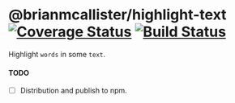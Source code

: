 # @brianmcallister/highlight-text [![Coverage Status](https://coveralls.io/repos/github/brianmcallister/highlight-text/badge.svg?branch=bm-add-c)](https://coveralls.io/github/brianmcallister/highlight-text?branch=bm-add-c) [![Build Status](https://travis-ci.org/brianmcallister/highlight-text.svg?branch=bm-add-c)](https://travis-ci.org/brianmcallister/highlight-text)

Highlight `words` in some `text`.

#### TODO

- [ ] Distribution and publish to npm.
